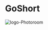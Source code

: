# GoShort

![logo-Photoroom](https://github.com/user-attachments/assets/aa1cb1ed-4c2a-4efd-83ca-71edda7775e3)
